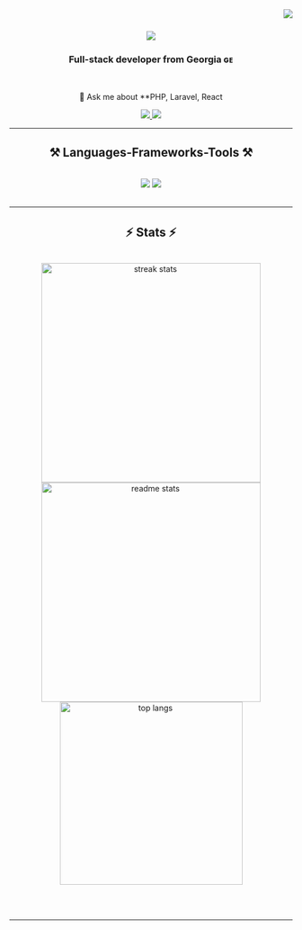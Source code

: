 <img align="right" src="https://visitor-badge.laobi.icu/badge?page_id=VarshanidzeAnri" />

<h1 align="center">
    <img src="https://readme-typing-svg.herokuapp.com/?font=Righteous&size=35&center=true&vCenter=true&width=500&height=70&duration=4000&lines=Hi+There!+👋;+I'm+Anri+Varshanidze!;Nice+to+meet+you" />
</h1>

<h3 align="center">Full-stack developer from Georgia ɢᴇ</h3>

<br/>

<div align="center">
 
  <!--🔭 I’m currently working on **CRM Platform**-->
 
 <!-- 🌱 I’m currently learning **Docker, System Design, Database Design, Web Servers** -->

💬 Ask me about **PHP, Laravel, React

 </div>
 
<div align="center"> 
  <a href="mailto:ubiriagiorgi8@gmail.com">
    <img src="https://img.shields.io/badge/Gmail-333333?style=for-the-badge&logo=gmail&logoColor=red" />
  </a>
  <a href="https://linkedin.com/in/ubiria-giorgi" target="_blank">
    <img src="https://img.shields.io/badge/LinkedIn-0077B5?style=for-the-badge&logo=linkedin&logoColor=white" target="_blank" />
  </a>
</div>

 <hr/>
 
<h2 align="center">⚒️ Languages-Frameworks-Tools ⚒️</h2>
<br/>
<div align="center">
    <img src="https://skillicons.dev/icons?i=react,vue,svelte,html,css,vim,github,figma,tailwind,git" />
    <img src="https://skillicons.dev/icons?i=nodejs,nextjs,go,htmx,python,typescript,haskell,mysql,postgresql,supabase,firebase,docker,mongodb,laravel,php" /><br>
</div>

<br/>
<hr/>

<h2 align="center">⚡ Stats ⚡</h2>
<br>
<div align=center>
  <img width=390 src="https://github-readme-streak-stats-salesp07.vercel.app/?user=VarshanidzeAnri&count_private=true&theme=react&border_radius=10" alt="streak stats"/>
  <img width=390 src="https://github-readme-stats-salesp07.vercel.app/api?username=VarshanidzeAnri&count_private=true&show_icons=true&theme=react&rank_icon=github&border_radius=10" alt="readme stats" />
  <br/>
  <img width=325 align="center" src="https://github-readme-stats-salesp07.vercel.app/api/top-langs/?username=VarshanidzeAnri&hide=HTML&langs_count=8&layout=compact&theme=react&border_radius=10&size_weight=0.5&count_weight=0.5&exclude_repo=github-readme-stats" alt="top langs" />
</div>

<br/><br/>

<hr/>

<br/>
